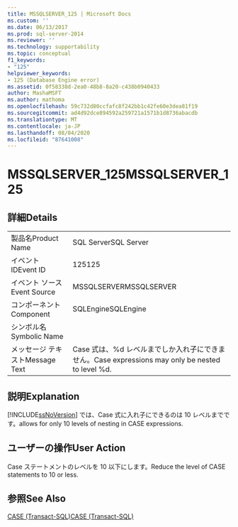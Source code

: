 ```yaml
---
title: MSSQLSERVER_125 | Microsoft Docs
ms.custom: ''
ms.date: 06/13/2017
ms.prod: sql-server-2014
ms.reviewer: ''
ms.technology: supportability
ms.topic: conceptual
f1_keywords:
- "125"
helpviewer_keywords:
- 125 (Database Engine error)
ms.assetid: 0f58338d-2ea0-48b8-8a20-c438b0940433
author: MashaMSFT
ms.author: mathoma
ms.openlocfilehash: 59c732d80ccfafc8f242bb1c42fe60e3dea81f19
ms.sourcegitcommit: ad4d92dce894592a259721a1571b1d8736abacdb
ms.translationtype: MT
ms.contentlocale: ja-JP
ms.lasthandoff: 08/04/2020
ms.locfileid: "87641008"
---
```

# <a name="mssqlserver_125"></a><span data-ttu-id="02540-102">MSSQLSERVER_125</span><span class="sxs-lookup"><span data-stu-id="02540-102">MSSQLSERVER_125</span></span>
    
## <a name="details"></a><span data-ttu-id="02540-103">詳細</span><span class="sxs-lookup"><span data-stu-id="02540-103">Details</span></span>  
  
|||  
|-|-|  
|<span data-ttu-id="02540-104">製品名</span><span class="sxs-lookup"><span data-stu-id="02540-104">Product Name</span></span>|<span data-ttu-id="02540-105">SQL Server</span><span class="sxs-lookup"><span data-stu-id="02540-105">SQL Server</span></span>|  
|<span data-ttu-id="02540-106">イベント ID</span><span class="sxs-lookup"><span data-stu-id="02540-106">Event ID</span></span>|<span data-ttu-id="02540-107">125</span><span class="sxs-lookup"><span data-stu-id="02540-107">125</span></span>|  
|<span data-ttu-id="02540-108">イベント ソース</span><span class="sxs-lookup"><span data-stu-id="02540-108">Event Source</span></span>|<span data-ttu-id="02540-109">MSSQLSERVER</span><span class="sxs-lookup"><span data-stu-id="02540-109">MSSQLSERVER</span></span>|  
|<span data-ttu-id="02540-110">コンポーネント</span><span class="sxs-lookup"><span data-stu-id="02540-110">Component</span></span>|<span data-ttu-id="02540-111">SQLEngine</span><span class="sxs-lookup"><span data-stu-id="02540-111">SQLEngine</span></span>|  
|<span data-ttu-id="02540-112">シンボル名</span><span class="sxs-lookup"><span data-stu-id="02540-112">Symbolic Name</span></span>||  
|<span data-ttu-id="02540-113">メッセージ テキスト</span><span class="sxs-lookup"><span data-stu-id="02540-113">Message Text</span></span>|<span data-ttu-id="02540-114">Case 式は、%d レベルまでしか入れ子にできません。</span><span class="sxs-lookup"><span data-stu-id="02540-114">Case expressions may only be nested to level %d.</span></span>|  
  
## <a name="explanation"></a><span data-ttu-id="02540-115">説明</span><span class="sxs-lookup"><span data-stu-id="02540-115">Explanation</span></span>  
 [!INCLUDE[ssNoVersion](../../includes/ssnoversion-md.md)] <span data-ttu-id="02540-116">では、Case 式に入れ子にできるのは 10 レベルまでです。</span><span class="sxs-lookup"><span data-stu-id="02540-116">allows for only 10 levels of nesting in CASE expressions.</span></span>  
  
## <a name="user-action"></a><span data-ttu-id="02540-117">ユーザーの操作</span><span class="sxs-lookup"><span data-stu-id="02540-117">User Action</span></span>  
 <span data-ttu-id="02540-118">Case ステートメントのレベルを 10 以下にします。</span><span class="sxs-lookup"><span data-stu-id="02540-118">Reduce the level of CASE statements to 10 or less.</span></span>  
  
## <a name="see-also"></a><span data-ttu-id="02540-119">参照</span><span class="sxs-lookup"><span data-stu-id="02540-119">See Also</span></span>  
 [<span data-ttu-id="02540-120">CASE &#40;Transact-SQL&#41;</span><span class="sxs-lookup"><span data-stu-id="02540-120">CASE &#40;Transact-SQL&#41;</span></span>](/sql/t-sql/language-elements/case-transact-sql)  
  
  
